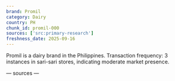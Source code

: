 ```yaml
---
brand: Promil
category: Dairy
country: PH
chunk_id: promil-000
sources: ['src:primary-research']
freshness_date: 2025-09-16
---
```


Promil is a dairy brand in the Philippines. Transaction frequency: 3 instances in sari-sari stores, indicating moderate market presence.

— sources —
